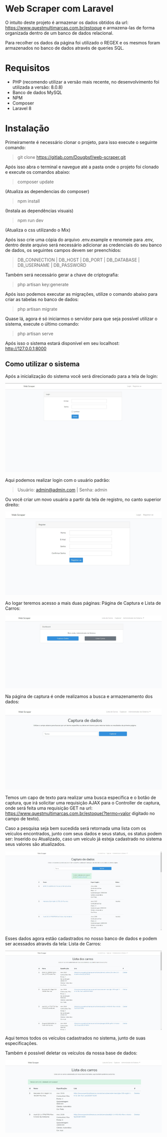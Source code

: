 # Web Scraper com Laravel
O intuito deste projeto é armazenar os dados obtidos da url: https://www.questmultimarcas.com.br/estoque 
e armazena-las de forma organizada dentro de um banco de dados relacional.

Para recolher os dados da página foi utilizado o REGEX e os mesmos foram armazenados no banco de dados através de queries SQL.
# Requisitos
- PHP (recomendo utilizar a versão mais recente, no desenvolvimento foi utilizada a versão: 8.0.8)
- Banco de dados MySQL
- NPM
- Composer
- Laravel 8

# Instalação

Primeiramente é necessário clonar o projeto, para isso execute o seguinte comando: 
> git clone https://gitlab.com/Dougbsf/web-scraper.git

Após isso abra o terminal e navegue até a pasta onde o projeto foi clonado e execute os comandos abaixo:

>composer update

(Atualiza as dependencias do composer)


>npm install

(Instala as dependências visuais)

>npm run dev

(Atualiza o css utilizando o Mix)

Após isso crie uma cópia do arquivo .env.example e renomeie para .env, dentro deste arquivo será necessário
adicionar as credenciais do seu banco de dados, os seguintes campos devem ser preenchidos:

> DB_CONNECTION | DB_HOST | DB_PORT | DB_DATABASE | DB_USERNAME | DB_PASSWORD

Também será necessário gerar a chave de criptografia:

>php artisan key:generate

Após isso podemos executar as migrações, utilize o comando abaixo para criar as tabelas no banco de dados:

> php artisan migrate

Quase lá, agora é só iniciarmos o servidor para que seja possível utilizar o sistema, execute o último comando:

> php artisan serve

Após isso o sistema estará disponível em seu localhost: http://127.0.0.1:8000
## Como utilizar o sistema

Após a inicialização do sistema você será direcionado para a tela de login:

![Imagem da tela de login](docs/imgs/login.jpg?raw=true)

Aqui podemos realizar login com o usuário padrão:
> Usuário: admin@admin.com | Senha: admin

Ou você criar um novo usuário a partir da tela de registro, no canto superior direito:

![Imagem da tela de registro](docs/imgs/registro.jpg?raw=true)

Ao logar teremos acesso a mais duas páginas: Página de Captura e Lista de Carros:

![Imagem da home](docs/imgs/home.jpg?raw=true)

Na página de captura é onde realizamos a busca e armazenamento dos dados:

![Imagem da tela de captura](docs/imgs/captura.jpg?raw=true)

Temos um capo de texto para realizar uma busca específica e o botão de captura, que irá
solicitar uma requisição AJAX para o Controller de captura, onde será feita uma requisição GET na
url: https://www.questmultimarcas.com.br/estoque(?termo=valor digitado no campo de texto).

Caso a pesquisa seja bem sucedida será retornada uma lista com os veículos encontrados, junto 
com seus dados e seus status, os status podem ser: Inserido ou Atualizado, caso um veículo já 
esteja cadastrado no sistema seus valores são atualizados.

![Imagem da tela de captura com resultados](docs/imgs/captura2.jpg?raw=true)

Esses dados agora estão cadastrados no nosso banco de dados e podem ser acessados 
através da tela: Lista de Carros:

![Imagem da tela de lista de carros](docs/imgs/lista.jpg?raw=true)

Aqui temos todos os veículos cadastrados no sistema, junto de suas especificações.

Também é possível deletar os veículos da nossa base de dados:

![Imagem da tela de lista de carros com delete](docs/imgs/lista2.jpg?raw=true)

